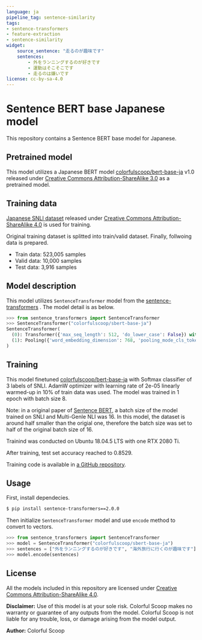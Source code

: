 ```yaml
---
language: ja
pipeline_tag: sentence-similarity
tags:
- sentence-transformers
- feature-extraction
- sentence-similarity
widget:
    source_sentence: "走るのが趣味です"
    sentences:
        - 外をランニングするのが好きです
        - 運動はそこそこです
        - 走るのは嫌いです
license: cc-by-sa-4.0
---
```


# Sentence BERT base Japanese model

This repository contains a Sentence BERT base model for Japanese.

## Pretrained model

This model utilizes a Japanese BERT model [colorfulscoop/bert-base-ja](https://huggingface.co/colorfulscoop/bert-base-ja) v1.0 released under [Creative Commons Attribution-ShareAlike 3.0](https://creativecommons.org/licenses/by-sa/3.0/) as a pretrained model.

## Training data

[Japanese SNLI dataset](https://nlp.ist.i.kyoto-u.ac.jp/index.php?%E6%97%A5%E6%9C%AC%E8%AA%9ESNLI%28JSNLI%29%E3%83%87%E3%83%BC%E3%82%BF%E3%82%BB%E3%83%83%E3%83%88) released under [Creative Commons Attribution-ShareAlike 4.0](https://creativecommons.org/licenses/by-sa/4.0/) is used for training.

Original training dataset is splitted into train/valid dataset. Finally, follwoing data is prepared.

* Train data: 523,005 samples
* Valid data: 10,000 samples
* Test data: 3,916 samples

## Model description

This model utilizes `SentenceTransformer` model from the [sentence-transformers](https://github.com/UKPLab/sentence-transformers) .
The model detail is as below.

```py
>>> from sentence_transformers import SentenceTransformer
>>> SentenceTransformer("colorfulscoop/sbert-base-ja")
SentenceTransformer(
  (0): Transformer({'max_seq_length': 512, 'do_lower_case': False}) with Transformer model: BertModel
  (1): Pooling({'word_embedding_dimension': 768, 'pooling_mode_cls_token': False, 'pooling_mode_mean_tokens': True, 'pooling_mode_max_tokens': False, 'pooling_mode_mean_sqrt_len_tokens': False})
)
```

## Training

This model finetuned [colorfulscoop/bert-base-ja](https://huggingface.co/colorfulscoop/bert-base-ja) with Softmax classifier of 3 labels of SNLI. AdamW optimizer with learning rate of 2e-05 linearly warmed-up in 10% of train data was used. The model was trained in 1 epoch with batch size 8.

Note: in a original paper of [Sentence BERT](https://arxiv.org/abs/1908.10084), a batch size of the model trained on SNLI and Multi-Genle NLI was 16. In this model, the dataset is around half smaller than the origial one, therefore the batch size was set to half of the original batch size of 16.

Trainind was conducted on Ubuntu 18.04.5 LTS with one RTX 2080 Ti.

After training, test set accuracy reached to 0.8529.

Training code is available in [a GitHub repository](https://github.com/colorfulscoop/sbert-ja).

## Usage

First, install dependecies.

```sh
$ pip install sentence-transformers==2.0.0
```

Then initialize `SentenceTransformer` model and use `encode` method to convert to vectors.

```py
>>> from sentence_transformers import SentenceTransformer
>>> model = SentenceTransformer("colorfulscoop/sbert-base-ja")
>>> sentences = ["外をランニングするのが好きです", "海外旅行に行くのが趣味です"]
>>> model.encode(sentences)
```

## License

All the models included in this repository are licensed under [Creative Commons Attribution-ShareAlike 4.0](https://creativecommons.org/licenses/by-sa/4.0/).

**Disclaimer:** Use of this model is at your sole risk. Colorful Scoop makes no warranty or guarantee of any outputs from the model. Colorful Scoop is not liable for any trouble, loss, or damage arising from the model output.

**Author:** Colorful Scoop
